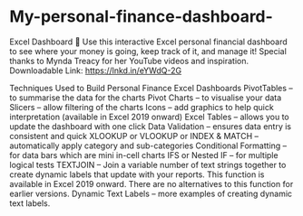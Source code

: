 # My-personal-finance-dashboard-
Excel Dashboard 🙌  Use this interactive Excel personal financial dashboard to see where your money is going, keep track of it, and manage it!  Special thanks to Mynda Treacy for her YouTube videos and inspiration.
Downloadable Link: https://lnkd.in/eYWdQ-2G


Techniques Used to Build Personal Finance Excel Dashboards
PivotTables – to summarise the data for the charts
Pivot Charts – to visualise your data
Slicers – allow filtering of the charts
Icons – add graphics to help quick interpretation (available in Excel 2019 onward)
Excel Tables – allows you to update the dashboard with one click
Data Validation – ensures data entry is consistent and quick
XLOOKUP or VLOOKUP or INDEX & MATCH – automatically apply category and sub-categories
Conditional Formatting – for data bars which are mini in-cell charts
IFS or Nested IF – for multiple logical tests
TEXTJOIN – Join a variable number of text strings together to create dynamic labels that update with your reports. This function is available in Excel 2019 onward. There are no alternatives to this function for earlier versions.
Dynamic Text Labels – more examples of creating dynamic text labels.

